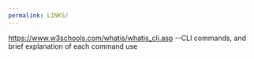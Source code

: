 ```yaml
---
permalink: LINKS/
---
```

https://www.w3schools.com/whatis/whatis_cli.asp --CLI commands, and brief explanation of each command use
